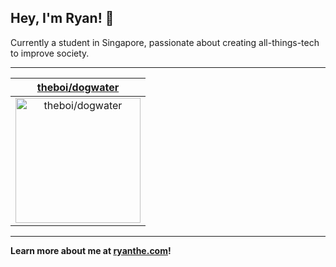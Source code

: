 ## Hey, I'm Ryan! 👋

Currently a student in Singapore, passionate about creating all-things-tech to improve society.

---

| [theboi/dogwater](https://github.com/theboi/dogwater) |
| :-: |
| <a href="https://github.com/theboi/dogwater"><img src="https://github.com/theboi/theboi/raw/main/DISPLAY.jpg" alt="theboi/dogwater" title="theboi/dogwater" width="200" height="200"></a> |



---

**Learn more about me at [ryanthe.com](https://www.ryanthe.com)!**